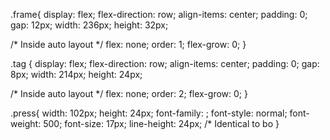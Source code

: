 .frame{
  display: flex;
  flex-direction: row;
  align-items: center;
  padding: 0;
  gap: 12px;
  width: 236px;
  height: 32px;

  /* Inside auto layout */
  flex: none;
  order: 1;
  flex-grow: 0;
}

.tag {
  display: flex;
  flex-direction: row;
  align-items: center;
  padding: 0;
  gap: 8px;
  width: 214px;
  height: 24px;

  /* Inside auto layout */
  flex: none;
  order: 2;
  flex-grow: 0;
}

.press{
  width: 102px;
  height: 24px;
  font-family: ;
  font-style: normal;
  font-weight: 500;
  font-size: 17px;
  line-height: 24px;
  /* Identical to bo
}